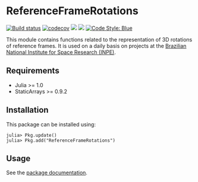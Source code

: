 # ReferenceFrameRotations

[![Build status](https://github.com/JuliaSpace/ReferenceFrameRotations.jl/workflows/CI/badge.svg)](https://github.com/JuliaSpace/ReferenceFrameRotations.jl/actions)
[![codecov](https://codecov.io/gh/JuliaSpace/ReferenceFrameRotations.jl/branch/master/graph/badge.svg)](https://codecov.io/gh/JuliaSpace/ReferenceFrameRotations.jl)
[![](https://img.shields.io/badge/docs-stable-blue.svg)][docs-stable-url]
[![](https://img.shields.io/badge/docs-dev-blue.svg)][docs-dev-url]
[![Code Style: Blue](https://img.shields.io/badge/code%20style-blue-4495d1.svg)](https://github.com/invenia/BlueStyle)

This module contains functions related to the representation of 3D rotations of
reference frames. It is used on a daily basis on projects at the [Brazilian
National Institute for Space Research (INPE)](http://www.inpe.br).

## Requirements

* Julia >= 1.0
* StaticArrays >= 0.9.2

## Installation

This package can be installed using:

```julia-repl
julia> Pkg.update()
julia> Pkg.add("ReferenceFrameRotations")
```

## Usage

See the [package documentation][docs-stable-url].

[docs-dev-url]: https://juliaspace.github.io/ReferenceFrameRotations.jl/dev
[docs-stable-url]: https://juliaspace.github.io/ReferenceFrameRotations.jl/stable

